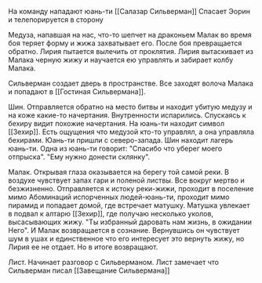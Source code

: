 На команду нападают юань-ти
[[Салазар Сильверман]] Спасает Эорин и телепорируется в сторону

Медуза, напавшая на нас, что-то шепчет на драконьем
Малак во время боя теряет форму и жижа захватывает его.
После боя превращается обратно. Лирия пытается вылечить от проклятия. Лирия вытаскивает из Малака черную жижу и научается ею управлять и забирает колбу Малака.

Сильверман создает дверь в пространстве. Все заходят волоча Малака и попадают в [[Гостиная Сильвермана]].

Шин.
Отправляется обратно на место битвы и находит убитую медузу и на коже какие-то начертания. Внутренности испарились. Спускаясь к бехиру видит похожие начертания. На юань-ти находит символ [[Зехир]].
Есть ощущения что медузой кто-то управлял, а она управляла бехирами.
Юань-ти пришли с северо-запада.
Шин находит лагерь юань-ти. Одна из юань-ти говорит: "Спасибо что уберег моего отпрыска". "Ему нужно донести склянку".


Малак.
Открывая глаза оказывается на берегу той самой реки. В воздухе чувствует запах гари и поленой листвы. Все вокруг мертво и безжизненно. Отправляется к истоку реки-жижи, проходит в поселение мимо Абоминаций испорченных людей-юань-ти, проходит мимо пирамид и попадает домой, где встречает матушку.  Матушка увлекает в подвал к алтарю [[Зехир]], где получаю несколько уколов, высасывающих жижу.
"Ты избранный даровать нам жизнь, в ожидании Него".
И Малак возвращается в сознание. Вернувшись он чувствует шум в ушах и единственное что его интересует это вернуть жижу, но Лирия ее не отдает.
Но в итоге возвращают.

Лист.
Начинает разговор с Сильверманом.
Лист замечает что Сильверман писал [[Завещание Сильвермана]] 

